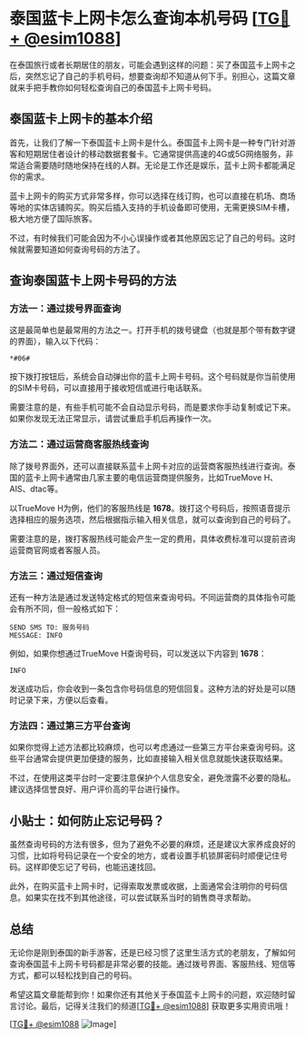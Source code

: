 # 泰国蓝卡上网卡怎么查询本机号码 [[TG💪+ @esim1088](https://t.me/s/esim1088)]

在泰国旅行或者长期居住的朋友，可能会遇到这样的问题：买了泰国蓝卡上网卡之后，突然忘记了自己的手机号码，想要查询却不知道从何下手。别担心，这篇文章就来手把手教你如何轻松查询自己的泰国蓝卡上网卡号码。

## 泰国蓝卡上网卡的基本介绍

首先，让我们了解一下泰国蓝卡上网卡是什么。泰国蓝卡上网卡是一种专门针对游客和短期居住者设计的移动数据套餐卡。它通常提供高速的4G或5G网络服务，非常适合需要随时随地保持在线的人群。无论是工作还是娱乐，蓝卡上网卡都能满足你的需求。

蓝卡上网卡的购买方式非常多样，你可以选择在线订购，也可以直接在机场、商场等地的实体店铺购买。购买后插入支持的手机设备即可使用，无需更换SIM卡槽，极大地方便了国际旅客。

不过，有时候我们可能会因为不小心误操作或者其他原因忘记了自己的号码。这时候就需要知道如何查询号码的方法了。

## 查询泰国蓝卡上网卡号码的方法

### 方法一：通过拨号界面查询

这是最简单也是最常用的方法之一。打开手机的拨号键盘（也就是那个带有数字键的界面），输入以下代码：

```
*#06#
```

按下拨打按钮后，系统会自动弹出你的蓝卡上网卡号码。这个号码就是你当前使用的SIM卡号码，可以直接用于接收短信或进行电话联系。

需要注意的是，有些手机可能不会自动显示号码，而是要求你手动复制或记下来。如果你发现无法正常显示，请尝试重启手机后再操作一次。

### 方法二：通过运营商客服热线查询

除了拨号界面外，还可以直接联系蓝卡上网卡对应的运营商客服热线进行查询。泰国的蓝卡上网卡通常由几家主要的电信运营商提供服务，比如TrueMove H、AIS、dtac等。

以TrueMove H为例，他们的客服热线是 **1678**。拨打这个号码后，按照语音提示选择相应的服务选项，然后根据指示输入相关信息，就可以查询到自己的号码了。

需要注意的是，拨打客服热线可能会产生一定的费用，具体收费标准可以提前咨询运营商官网或者客服人员。

### 方法三：通过短信查询

还有一种方法是通过发送特定格式的短信来查询号码。不同运营商的具体指令可能会有所不同，但一般格式如下：

```
SEND SMS TO: 服务号码
MESSAGE: INFO
```

例如，如果你想通过TrueMove H查询号码，可以发送以下内容到 **1678**：

```
INFO
```

发送成功后，你会收到一条包含你号码信息的短信回复。这种方法的好处是可以随时记录下来，方便以后查看。

### 方法四：通过第三方平台查询

如果你觉得上述方法都比较麻烦，也可以考虑通过一些第三方平台来查询号码。这些平台通常会提供更加便捷的服务，比如直接输入相关信息就能快速获取结果。

不过，在使用这类平台时一定要注意保护个人信息安全，避免泄露不必要的隐私。建议选择信誉良好、用户评价高的平台进行操作。

## 小贴士：如何防止忘记号码？

虽然查询号码的方法有很多，但为了避免不必要的麻烦，还是建议大家养成良好的习惯，比如将号码记录在一个安全的地方，或者设置手机锁屏密码时顺便记住号码。这样即使忘记了号码，也能迅速找回。

此外，在购买蓝卡上网卡时，记得索取发票或收据，上面通常会注明你的号码信息。如果实在找不到其他途径，可以尝试联系当时的销售商寻求帮助。

## 总结

无论你是刚到泰国的新手游客，还是已经习惯了这里生活方式的老朋友，了解如何查询泰国蓝卡上网卡号码都是非常必要的技能。通过拨号界面、客服热线、短信等方式，都可以轻松找到自己的号码。

希望这篇文章能帮到你！如果你还有其他关于泰国蓝卡上网卡的问题，欢迎随时留言讨论。最后，记得关注我们的频道[[TG💪+ @esim1088](https://t.me/s/esim1088)] 获取更多实用资讯哦！

[[TG💪+ @esim1088](https://t.me/s/esim1088) ![Image](https://i.postimg.cc/4NQfJmqS/Snipaste-2025-05-13-00-14-12.png)]